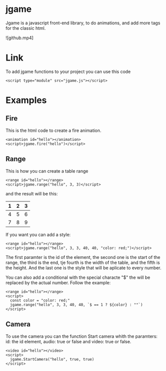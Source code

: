 # jgame

Jgame is a javascript front-end library, to do
animations, and add more tags for the classic html.

![github.mp4]

# Link

To add jgame functions to your
project you can use this code

```
<script type="module" src="jgame.js"></script>
```

# Examples

## Fire

This is the html code to create
a fire animation.

```
<animation id="hello"></animation>
<script>jgame.fire("hello")</script>
```

## Range

This is how you can create a table
range

```
<range id="hello"></range>
<script>jgame.range("hello", 3, 3)</script>
```

and the result will be this:

1|2|3
--|--|--
4|5|6
7|8|9

If you want you can add a style:

```
<range id="hello"></range>
<script>jgame.range("hello", 3, 3, 40, 40, "color: red;")</script>
```

The first paramter is the id of the element, the second
one is the start of the range, the third is the end, tje fourth
is the width of the table, and the fifth is the height. And the last
one is the style that will be aplicate to every number.

You can also add a conditional with the special characte "$" the will be replaced
by the actual number. Follow the example:

```
<range id="hello"></range>
<script>
  const color = "color: red;"
  jgame.range("hello", 3, 3, 40, 40, `$ == 1 ? ${color} : ""`)
</script>
```

## Camera

To use the camera you can the function Start camera whith the paramters:
id: the id element, audio: true or false and video: true or false.

```
<video id="hello"></video>
<script>
  jgame.StartCamera("hello", true, true)
</script>
```

